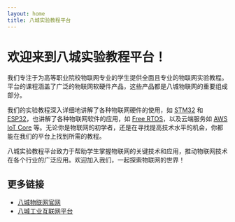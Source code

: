 ```yaml
---
layout: home
title: 八城实验教程平台
---
```


# 欢迎来到八城实验教程平台！

我们专注于为高等职业院校物联网专业的学生提供全面且专业的物联网实验教程。平台的课程涵盖了广泛的物联网软硬件产品，这些产品都是八城物联网的重要组成部分。

我们的实验教程深入详细地讲解了各种物联网硬件的使用，如 [STM32](https://www.st.com/content/st_com/en/products/microcontrollers-microprocessors/stm32-32-bit-arm-cortex-mcus.html) 和 [ESP32](https://www.espressif.com/en/products/socs/esp32)，也讲解了各种物联网软件的应用，如 [Free RTOS](https://www.freertos.org/)，以及云端服务如 [AWS IoT Core](https://aws.amazon.com/iot-core/) 等。无论你是物联网的初学者，还是在寻找提高技术水平的机会，你都能在我们的平台上找到所需的教程。

八城实验教程平台致力于帮助学生掌握物联网的关键技术和应用，推动物联网技术在各个行业的广泛应用。欢迎加入我们，一起探索物联网的世界！

## 更多链接

- [八城物联网官网](https://www.stepiot.com)
- [八城工业互联网平台](https://iiot.stepiot.com)
